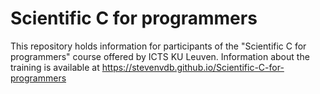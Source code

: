 # Scientific C for programmers

This repository holds information for participants of the "Scientific C for
programmers" course offered by ICTS KU Leuven. Information about the training
is available at https://stevenvdb.github.io/Scientific-C-for-programmers
